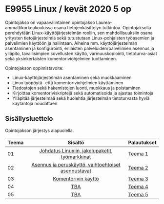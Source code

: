 # E9955 Linux / kevät 2020 5 op

Opintojakso on vapaavalintainen opintojakso Laurea-ammattikorkeakoulussa osana tietojenkäsittelyn tutkintoa. Opintojaksolla perehdytään Linux-käyttöjärjestelmän rooliin, sen mahdollisuuksiin osana yritysten tietojärjestelmiä sekä tutustutaan Linux-pohjaisten työasemien ja palvelimien käyttöön ja hallintaan. Aiheina mm. käyttöjärjestelmän asentaminen ja konfigurointi, erilaisten palveluiden/palvelimien asennus ja ylläpito, tavallisimpien sovellusten käyttö, varmuuskopiointi, tietoturva-asiat sekä yksinkertaisten komentoriviohjelmien tuottaminen.

Opintojakson oppimistavoite:

- Linux-käyttöjärjestelmän asentaminen sekä muokkaaminen
- Linux työpöytä- että komentoriviohjelmien käyttäminen
- Tiedostojen sekä hakemistojen luonti, muokkaus ja poistaminen
- Kirjoittaa komentoriviskriptejä sekä automatisoida ja ajastaa toimintoja
- Ylläpitää järjestelmää sekä huolehtia järjestelmän tietoturvasta hyviä käytäntöjä noudattaen

## Sisällysluettelo

Opintojakson järjestys alapuolella.

| Teema |                                       Sisältö                                       | Palautukset                            |
| :---- | :---------------------------------------------------------------------------------: | -------------------------------------- |
| 01    |    [Johdatus Linuxiin, jakelupaketit, työmarkkinat](src/teemat/teema1/README.md)    | [Teema 1](src/teemat/teema1/README.md) |
| 02    | [Asennus ja peruskäyttö, vaihtoehtoiset asennustavat ](src/teemat/teema2/README.md) | [Teema 2](src/teemat/teema2/README.md) |
| 03    |                 [Komentorivin käyttö](src/teemat/teema3/README.md)                  | [Teema 3](src/teemat/teema3/README.md) |
| 04    |                         [TBA](src/teemat/teema4/README.md)                          | [Teema 4](src/teemat/teema4/README.md) |
| 05    |                         [TBA](src/teemat/teema5/README.md)                          | [Teema 5](src/teemat/teema5/README.md) |
